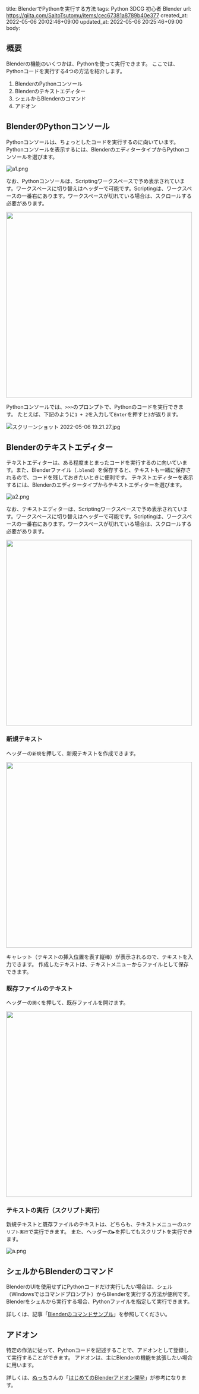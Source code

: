 title: BlenderでPythonを実行する方法
tags: Python 3DCG 初心者 Blender
url: https://qiita.com/SaitoTsutomu/items/cec67381a8789b40e377
created_at: 2022-05-06 20:02:46+09:00
updated_at: 2022-05-06 20:25:46+09:00
body:

## 概要

Blenderの機能のいくつかは、Pythonを使って実行できます。
ここでは、Pythonコードを実行する4つの方法を紹介します。

1. BlenderのPythonコンソール
1. Blenderのテキストエディター
1. シェルからBlenderのコマンド
1. アドオン

## BlenderのPythonコンソール

Pythonコンソールは、ちょっとしたコードを実行するのに向いています。
Pythonコンソールを表示するには、BlenderのエディタータイプからPythonコンソールを選びます。

![a1.png](https://qiita-image-store.s3.ap-northeast-1.amazonaws.com/0/13955/be2bb8cc-fb40-1ef8-c366-7fc9a745752c.png)

なお、Pythonコンソールは、Scriptingワークスペースで予め表示されています。ワークスペースに切り替えはヘッダーで可能です。Scriptingは、ワークスペースの一番右にあります。ワークスペースが切れている場合は、スクロールする必要があります。

<img src="https://qiita-image-store.s3.ap-northeast-1.amazonaws.com/0/13955/0cffdad9-65d8-db8c-337f-6826ae6f8bdd.png" width="500">

Pythonコンソールでは、`>>>`のプロンプトで、Pythonのコードを実行できます。
たとえば、下記のように`1 + 2`を入力して`Enter`を押すと`3`が返ります。

![スクリーンショット 2022-05-06 19.21.27.jpg](https://qiita-image-store.s3.ap-northeast-1.amazonaws.com/0/13955/d3c4716f-a135-5b3c-0f7c-c1db34970ba9.jpeg)

## Blenderのテキストエディター

テキストエディターは、ある程度まとまったコードを実行するのに向いています。また、Blenderファイル（`.blend`）を保存すると、テキストも一緒に保存されるので、コードを残しておきたいときに便利です。
テキストエディターを表示するには、Blenderのエディタータイプからテキストエディターを選びます。

![a2.png](https://qiita-image-store.s3.ap-northeast-1.amazonaws.com/0/13955/bf12a029-c58a-abc5-0518-083e166cb79e.png)

なお、テキストエディターは、Scriptingワークスペースで予め表示されています。ワークスペースに切り替えはヘッダーで可能です。Scriptingは、ワークスペースの一番右にあります。ワークスペースが切れている場合は、スクロールする必要があります。

<img src="https://qiita-image-store.s3.ap-northeast-1.amazonaws.com/0/13955/0cffdad9-65d8-db8c-337f-6826ae6f8bdd.png" width="500">

### 新規テキスト

ヘッダーの`新規`を押して、新規テキストを作成できます。

<img src="https://qiita-image-store.s3.ap-northeast-1.amazonaws.com/0/13955/5267b85f-bdd6-92de-b41d-0e52b3847a4f.png" width="500">

キャレット（テキストの挿入位置を表す縦棒）が表示されるので、テキストを入力できます。
作成したテキストは、テキストメニューからファイルとして保存できます。

### 既存ファイルのテキスト

ヘッダーの`開く`を押して、既存ファイルを開けます。

<img src="https://qiita-image-store.s3.ap-northeast-1.amazonaws.com/0/13955/74fa733b-d67f-23ac-508a-6ac33f3a2635.png" width="500">

### テキストの実行（スクリプト実行）

新規テキストと既存ファイルのテキストは、どちらも、テキストメニューの`スクリプト実行`で実行できます。
また、ヘッダーの`▶`を押してもスクリプトを実行できます。

![a.png](https://qiita-image-store.s3.ap-northeast-1.amazonaws.com/0/13955/f8987d75-5be6-c178-2d23-f5afd5c7acba.png)

## シェルからBlenderのコマンド

BlenderのUIを使用せずにPythonコードだけ実行したい場合は、シェル（Windowsではコマンドプロンプト）からBlenderを実行する方法が便利です。Blenderをシェルから実行する場合、Pythonファイルを指定して実行できます。

詳しくは、記事「[Blenderのコマンドサンプル](https://qiita.com/SaitoTsutomu/items/6b70367455f843a979b1)」を参照してください。

## アドオン

特定の作法に従って、Pythonコードを記述することで、アドオンとして登録して実行することができます。
アドオンは、主にBlenderの機能を拡張したい場合に用います。

詳しくは、[ぬっち](https://qiita.com/nutti)さんの「[はじめてのBlenderアドオン開発](https://colorful-pico.net/introduction-to-addon-development-in-blender/2.8/)」が参考になります。

